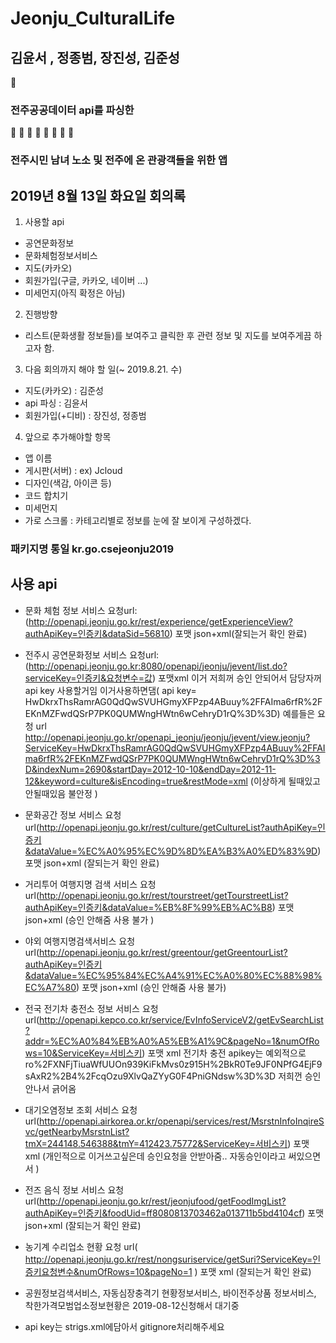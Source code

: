 

# Jeonju_CulturalLife
  
## 김윤서 , 정종범, 장진성, 김준성 
:book: 
### 전주공공데이터 api를 파싱한
👦 👧 👩 👨 👶 👵 👴 👱
### 전주시민 남녀 노소 및 전주에 온 관광객들을 위한 앱  


## 2019년 8월 13일 화요일 회의록

1. 사용할 api
- 공연문화정보
- 문화체험정보서비스
- 지도(카카오)
- 회원가입(구글, 카카오, 네이버 ...)
- 미세먼지(아직 확정은 아님)


2. 진행방향
- 리스트(문화생활 정보들)를 보여주고 클릭한 후 관련 정보 및 지도를 보여주게끔 하고자 함.


3. 다음 회의까지 해야 할 일(~ 2019.8.21. 수)
- 지도(카카오) : 김준성
- api 파싱 : 김윤서
- 회원가입(+디비) : 장진성, 정종범


4. 앞으로 추가해야할 항목
- 앱 이름
- 게시판(서버) : ex) Jcloud
- 디자인(색감, 아이콘 등)
- 코드 합치기
- 미세먼지
- 가로 스크롤 : 카테고리별로 정보를 눈에 잘 보이게 구성하겠다.

### 패키지명 통일 kr.go.csejeonju2019

## 사용 api
- 문화 체험 정보 서비스 요청url:(http://openapi.jeonju.go.kr/rest/experience/getExperienceView?authApiKey=인증키&dataSid=56810) 포맷 json+xml(잘되는거 확인 완료)
- 전주시 공연문화정보 서비스 요청url:(http://openapi.jeonju.go.kr:8080/openapi/jeonju/jevent/list.do?serviceKey=인증키&요청변수=값) 포맷xml 이거 저희꺼 승인 안되어서 담당자꺼 api key 사용할거임 이거사용하면댐( api key= HwDkrxThsRamrAG0QdQwSVUHGmyXFPzp4ABuuy%2FFAIma6rfR%2FEKnMZFwdQSrP7PK0QUMWngHWtn6wCehryD1rQ%3D%3D)
예를들은 요청 url http://openapi.jeonju.go.kr/openapi_jeonju/jeonju/jevent/view.jeonju?ServiceKey=HwDkrxThsRamrAG0QdQwSVUHGmyXFPzp4ABuuy%2FFAIma6rfR%2FEKnMZFwdQSrP7PK0QUMWngHWtn6wCehryD1rQ%3D%3D&indexNum=2690&startDay=2012-10-10&endDay=2012-11-12&keyword=culture&isEncoding=true&restMode=xml   (이상하게 될때있고 안될때있음 불안정 )


- 문화공간 정보 서비스 요청url(http://openapi.jeonju.go.kr/rest/culture/getCultureList?authApiKey=인증키&dataValue=%EC%A0%95%EC%9D%8D%EA%B3%A0%ED%83%9D) 포맷 json+xml (잘되는거 확인 완료)
- 거리투어 여행지명 검색 서비스 요청url(http://openapi.jeonju.go.kr/rest/tourstreet/getTourstreetList?authApiKey=인증키&dataValue=%EB%8F%99%EB%AC%B8) 포맷 json+xml (승인 안해줌 사용 불가 )
- 야외 여행지명검색서비스 요청url(http://openapi.jeonju.go.kr/rest/greentour/getGreentourList?authApiKey=인증키&dataValue=%EC%95%84%EC%A4%91%EC%A0%80%EC%88%98%EC%A7%80) 포맷 json+xml (승인 안해줌 사용 불가)
- 전국 전기차 충전소 정보 서비스 요청url(http://openapi.kepco.co.kr/service/EvInfoServiceV2/getEvSearchList?addr=%EC%A0%84%EB%A0%A5%EB%A1%9C&pageNo=1&numOfRows=10&ServiceKey=서비스키) 포맷 xml 전기차 충전 apikey는 예외적으로 ro%2FXNFjTiuaWfUUOn939KiFkMvs0z915H%2BkR0Te9JF0NPfG4EjF9sAxR2%2B4%2FcqOzu9XlvQaZYyG0F4PniGNdsw%3D%3D  저희껀 승인안나서 긁어옴 
- 대기오염정보 조회 서비스 요청url(http://openapi.airkorea.or.kr/openapi/services/rest/MsrstnInfoInqireSvc/getNearbyMsrstnList?tmX=244148.546388&tmY=412423.75772&ServiceKey=서비스키) 포맷 xml  (개인적으로 이거쓰고싶은데 승인요청을 안받아줌.. 자동승인이라고 써있으면서 )
- 전즈 음식 정보 서비스 요청 url(http://openapi.jeonju.go.kr/rest/jeonjufood/getFoodImgList?authApiKey=인증키&foodUid=ff8080813703462a013711b5bd4104cf) 포맷 json+xml  (잘되는거 확인 완료)
- 농기계 수리업소 현황 요청 url( http://openapi.jeonju.go.kr/rest/nongsuriservice/getSuri?ServiceKey=인증키요청변수&numOfRows=10&pageNo=1 ) 
포맷 xml (잘되는거 확인 완료)
- 공원정보검색서비스, 자동심장충격기 현황정보서비스, 바이전주상품 정보서비스, 착한가격모범업소정보현황은 2019-08-12신청해서 대기중
- api key는 strigs.xml에담아서 gitignore처리해주세요  
